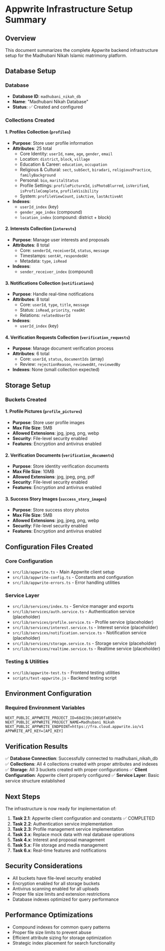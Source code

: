 # Appwrite Infrastructure Setup Summary

## Overview
This document summarizes the complete Appwrite backend infrastructure setup for the Madhubani Nikah Islamic matrimony platform.

## Database Setup

### Database
- **Database ID**: `madhubani_nikah_db`
- **Name**: "Madhubani Nikah Database"
- **Status**: ✅ Created and configured

### Collections Created

#### 1. Profiles Collection (`profiles`)
- **Purpose**: Store user profile information
- **Attributes**: 25 total
  - Core Identity: `userId`, `name`, `age`, `gender`, `email`
  - Location: `district`, `block`, `village`
  - Education & Career: `education`, `occupation`
  - Religious & Cultural: `sect`, `subSect`, `biradari`, `religiousPractice`, `familyBackground`
  - Personal: `bio`, `maritalStatus`
  - Profile Settings: `profilePictureId`, `isPhotoBlurred`, `isVerified`, `isProfileComplete`, `profileVisibility`
  - System: `profileViewCount`, `isActive`, `lastActiveAt`
- **Indexes**: 
  - `userId_index` (key)
  - `gender_age_index` (compound)
  - `location_index` (compound: district + block)

#### 2. Interests Collection (`interests`)
- **Purpose**: Manage user interests and proposals
- **Attributes**: 8 total
  - Core: `senderId`, `receiverId`, `status`, `message`
  - Timestamps: `sentAt`, `respondedAt`
  - Metadata: `type`, `isRead`
- **Indexes**:
  - `sender_receiver_index` (compound)

#### 3. Notifications Collection (`notifications`)
- **Purpose**: Handle real-time notifications
- **Attributes**: 8 total
  - Core: `userId`, `type`, `title`, `message`
  - Status: `isRead`, `priority`, `readAt`
  - Relations: `relatedUserId`
- **Indexes**:
  - `userId_index` (key)

#### 4. Verification Requests Collection (`verification_requests`)
- **Purpose**: Manage document verification process
- **Attributes**: 6 total
  - Core: `userId`, `status`, `documentIds` (array)
  - Review: `rejectionReason`, `reviewedAt`, `reviewedBy`
- **Indexes**: None (small collection expected)

## Storage Setup

### Buckets Created

#### 1. Profile Pictures (`profile_pictures`)
- **Purpose**: Store user profile images
- **Max File Size**: 5MB
- **Allowed Extensions**: jpg, jpeg, png, webp
- **Security**: File-level security enabled
- **Features**: Encryption and antivirus enabled

#### 2. Verification Documents (`verification_documents`)
- **Purpose**: Store identity verification documents
- **Max File Size**: 10MB
- **Allowed Extensions**: jpg, jpeg, png, pdf
- **Security**: File-level security enabled
- **Features**: Encryption and antivirus enabled

#### 3. Success Story Images (`success_story_images`)
- **Purpose**: Store success story photos
- **Max File Size**: 5MB
- **Allowed Extensions**: jpg, jpeg, png, webp
- **Security**: File-level security enabled
- **Features**: Encryption and antivirus enabled

## Configuration Files Created

### Core Configuration
- `src/lib/appwrite.ts` - Main Appwrite client setup
- `src/lib/appwrite-config.ts` - Constants and configuration
- `src/lib/appwrite-errors.ts` - Error handling utilities

### Service Layer
- `src/lib/services/index.ts` - Service manager and exports
- `src/lib/services/auth.service.ts` - Authentication service (placeholder)
- `src/lib/services/profile.service.ts` - Profile service (placeholder)
- `src/lib/services/interest.service.ts` - Interest service (placeholder)
- `src/lib/services/notification.service.ts` - Notification service (placeholder)
- `src/lib/services/storage.service.ts` - Storage service (placeholder)
- `src/lib/services/realtime.service.ts` - Realtime service (placeholder)

### Testing & Utilities
- `src/lib/appwrite-test.ts` - Frontend testing utilities
- `scripts/test-appwrite.js` - Backend testing script

## Environment Configuration

### Required Environment Variables
```env
NEXT_PUBLIC_APPWRITE_PROJECT_ID=68d239c10010fa85607e
NEXT_PUBLIC_APPWRITE_PROJECT_NAME=Madhubani Nikah
NEXT_PUBLIC_APPWRITE_ENDPOINT=https://fra.cloud.appwrite.io/v1
APPWRITE_API_KEY=[API_KEY]
```

## Verification Results

✅ **Database Connection**: Successfully connected to madhubani_nikah_db
✅ **Collections**: All 4 collections created with proper attributes and indexes
✅ **Storage**: All 3 buckets created with proper configurations
✅ **Client Configuration**: Appwrite client properly configured
✅ **Service Layer**: Basic service structure established

## Next Steps

The infrastructure is now ready for implementation of:

1. **Task 2.1**: Appwrite client configuration and constants ✅ COMPLETED
2. **Task 2.2**: Authentication service implementation
3. **Task 2.3**: Profile management service implementation
4. **Task 3.x**: Replace mock data with real database operations
5. **Task 4.x**: Interest and proposal management
6. **Task 5.x**: File storage and media management
7. **Task 6.x**: Real-time features and notifications

## Security Considerations

- All buckets have file-level security enabled
- Encryption enabled for all storage buckets
- Antivirus scanning enabled for all uploads
- Proper file size limits and extension restrictions
- Database indexes optimized for query performance

## Performance Optimizations

- Compound indexes for common query patterns
- Proper file size limits to prevent abuse
- Efficient attribute sizing for storage optimization
- Strategic index placement for search functionality